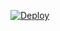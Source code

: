 [![Deploy](https://www.herokucdn.com/deploy/button.svg)](https://heroku.com/deploy?template=https://github.com/oddyamill/is-ImageServer)